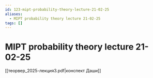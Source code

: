 ```yaml
---
id: 123-mipt-probability-theory-lecture-21-02-25
aliases:
  - MIPT probability theory lecture 21-02-25
tags: []
---
```


# MIPT probability theory lecture 21-02-25
[[теорвер_2025-лекция3.pdf|конспект Даши]]

